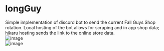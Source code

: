 # longGuy

Simple implementation of discord bot to send the current Fall Guys Shop rotation. Local hosting of the bot allows for scraping and in app shop data;
hikaru hosting sends the link to the online store data.
<br>
![image](https://user-images.githubusercontent.com/66333267/186779435-f239dbcc-035c-479d-a2f1-efe1b3c886a6.png)
<br>
![image](https://user-images.githubusercontent.com/66333267/186779508-a55f476b-9a9b-44d0-98e9-d71cf593e126.png)
<br>
